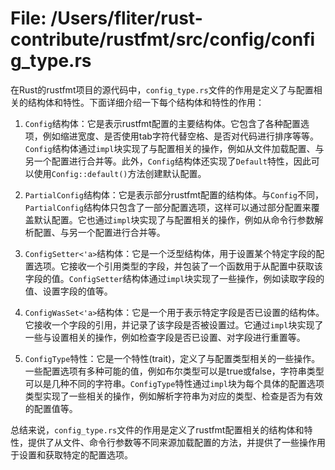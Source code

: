 # File: /Users/fliter/rust-contribute/rustfmt/src/config/config_type.rs

在Rust的rustfmt项目的源代码中，`config_type.rs`文件的作用是定义了与配置相关的结构体和特性。下面详细介绍一下每个结构体和特性的作用：

1. `Config`结构体：它是表示rustfmt配置的主要结构体。它包含了各种配置选项，例如缩进宽度、是否使用tab字符代替空格、是否对代码进行排序等等。`Config`结构体通过`impl`块实现了与配置相关的操作，例如从文件加载配置、与另一个配置进行合并等。此外，`Config`结构体还实现了`Default`特性，因此可以使用`Config::default()`方法创建默认配置。

2. `PartialConfig`结构体：它是表示部分rustfmt配置的结构体。与`Config`不同，`PartialConfig`结构体只包含了一部分配置选项，这样可以通过部分配置来覆盖默认配置。它也通过`impl`块实现了与配置相关的操作，例如从命令行参数解析配置、与另一个配置进行合并等。

3. `ConfigSetter<'a>`结构体：它是一个泛型结构体，用于设置某个特定字段的配置选项。它接收一个引用类型的字段，并包装了一个函数用于从配置中获取该字段的值。`ConfigSetter`结构体通过`impl`块实现了一些操作，例如读取字段的值、设置字段的值等。

4. `ConfigWasSet<'a>`结构体：它是一个用于表示特定字段是否已设置的结构体。它接收一个字段的引用，并记录了该字段是否被设置过。它通过`impl`块实现了一些与设置相关的操作，例如检查字段是否已设置、对字段进行重置等。

5. `ConfigType`特性：它是一个特性(trait)，定义了与配置类型相关的一些操作。一些配置选项有多种可能的值，例如布尔类型可以是true或false，字符串类型可以是几种不同的字符串。`ConfigType`特性通过`impl`块为每个具体的配置选项类型实现了一些相关的操作，例如解析字符串为对应的类型、检查是否为有效的配置值等。

总结来说，`config_type.rs`文件的作用是定义了rustfmt配置相关的结构体和特性，提供了从文件、命令行参数等不同来源加载配置的方法，并提供了一些操作用于设置和获取特定的配置选项。

